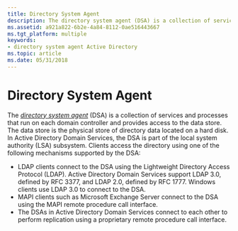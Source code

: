 ```yaml
---
title: Directory System Agent
description: The directory system agent (DSA) is a collection of services and processes that run on each domain controller and provides access to the data store.
ms.assetid: a921a822-6b2e-4a84-8112-0ae516443667
ms.tgt_platform: multiple
keywords:
- directory system agent Active Directory
ms.topic: article
ms.date: 05/31/2018
---
```


# Directory System Agent

The [*directory system agent*](/previous-versions/windows/desktop/legacy/ms681901(v=vs.85)) (DSA) is a collection of services and processes that run on each domain controller and provides access to the data store. The data store is the physical store of directory data located on a hard disk. In Active Directory Domain Services, the DSA is part of the local system authority (LSA) subsystem. Clients access the directory using one of the following mechanisms supported by the DSA:

-   LDAP clients connect to the DSA using the Lightweight Directory Access Protocol (LDAP). Active Directory Domain Services support LDAP 3.0, defined by RFC 3377, and LDAP 2.0, defined by RFC 1777. Windows clients use LDAP 3.0 to connect to the DSA.
-   MAPI clients such as Microsoft Exchange Server connect to the DSA using the MAPI remote procedure call interface.
-   The DSAs in Active Directory Domain Services connect to each other to perform replication using a proprietary remote procedure call interface.

 

 